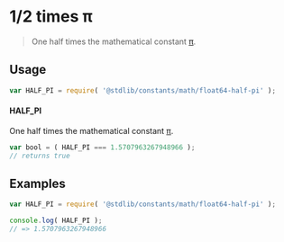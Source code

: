# 1/2 times π

> One half times the mathematical constant [π][pi].

<section class="usage">

## Usage

```javascript
var HALF_PI = require( '@stdlib/constants/math/float64-half-pi' );
```

#### HALF_PI

One half times the mathematical constant [π][pi].

```javascript
var bool = ( HALF_PI === 1.5707963267948966 );
// returns true
```

</section>

<!-- /.usage -->

<section class="examples">

## Examples

<!-- TODO: better example -->

```javascript
var HALF_PI = require( '@stdlib/constants/math/float64-half-pi' );

console.log( HALF_PI );
// => 1.5707963267948966
```

</section>

<!-- /.examples -->

<section class="links">

[pi]: https://en.wikipedia.org/wiki/Pi

</section>

<!-- /.links -->
